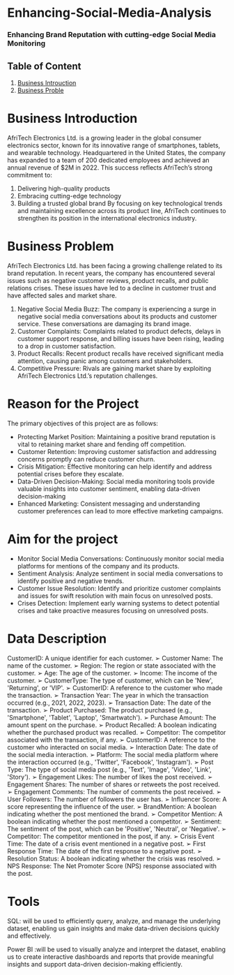 # Enhancing-Social-Media-Analysis
### Enhancing Brand Reputation with cutting-edge Social Media Monitoring

## Table of Content
1. [Business Introuction](business-introduction)
2. [Business Proble](business-problem)

# Business Introduction
AfriTech Electronics Ltd. is a growing leader in the global consumer electronics sector, known for its innovative range of smartphones, tablets, and wearable technology.
Headquartered in the United States, the company has expanded to a team of 200 dedicated employees and achieved an annual revenue of $2M in 2022.
This success reflects AfriTech’s strong commitment to:
1. Delivering high-quality products
2. Embracing cutting-edge technology
3. Building a trusted global brand
By focusing on key technological trends and maintaining excellence across its product line, AfriTech continues to strengthen its position in the international electronics industry.

# Business Problem
AfriTech Electronics Ltd. has been facing a growing challenge related to its brand reputation. In recent years,
the company has encountered several issues such as negative customer reviews, product recalls, and public
relations crises. These issues have led to a decline in customer trust and have affected sales and market share.
1. Negative Social Media Buzz: The company is experiencing a surge in negative social media
conversations about its products and customer service. These conversations are damaging its brand
image.
2. Customer Complaints: Complaints related to product defects, delays in customer support response,
and billing issues have been rising, leading to a drop in customer satisfaction.
3. Product Recalls: Recent product recalls have received significant media attention, causing panic
among customers and stakeholders.
4. Competitive Pressure: Rivals are gaining market share by exploiting AfriTech Electronics Ltd.’s
reputation challenges.

# Reason for the Project
The primary objectives of this project are as follows:
- Protecting Market Position: Maintaining a positive brand reputation is vital to retaining market
share and fending off competition.
- Customer Retention: Improving customer satisfaction and addressing concerns promptly can reduce
customer churn.
- Crisis Mitigation: Effective monitoring can help identify and address potential crises before they
escalate.
- Data-Driven Decision-Making: Social media monitoring tools provide valuable insights into
customer sentiment, enabling data-driven decision-making
- Enhanced Marketing: Consistent messaging and understanding customer preferences can lead to
more effective marketing campaigns.

# Aim for the project
- Monitor Social Media Conversations: Continuously monitor social media platforms for mentions of the
company and its products.
- Sentiment Analysis: Analyze sentiment in social media conversations to identify positive and negative
trends.
- Customer Issue Resolution: Identify and prioritize customer complaints and issues for swift resolution
with main focus on unresolved posts.
- Crises Detection: Implement early warning systems to detect potential crises and take proactive measures
focusing on unresolved posts.

# Data Description 
CustomerID: A unique identifier for each customer.
➢ Customer Name: The name of the customer.
➢ Region: The region or state associated with the customer.
➢ Age: The age of the customer.
➢ Income: The income of the customer.
➢ CustomerType: The type of customer, which can be 'New', 'Returning', or 'VIP'.
➢ CustomerID: A reference to the customer who made the transaction.
➢ Transaction Year: The year in which the transaction occurred (e.g., 2021, 2022, 2023).
➢ Transaction Date: The date of the transaction.
➢ Product Purchased: The product purchased (e.g., 'Smartphone', 'Tablet', 'Laptop', 'Smartwatch').
➢ Purchase Amount: The amount spent on the purchase.
➢ Product Recalled: A boolean indicating whether the purchased product was recalled.
➢ Competitor: The competitor associated with the transaction, if any.
➢ CustomerID: A reference to the customer who interacted on social media.
➢ Interaction Date: The date of the social media interaction.
➢ Platform: The social media platform where the interaction occurred (e.g., 'Twitter', 'Facebook',
'Instagram').
➢ Post Type: The type of social media post (e.g., 'Text', 'Image', 'Video', 'Link', 'Story').
➢ Engagement Likes: The number of likes the post received.
➢ Engagement Shares: The number of shares or retweets the post received.
➢ Engagement Comments: The number of comments the post received.
➢ User Followers: The number of followers the user has.
➢ Influencer Score: A score representing the influence of the user.
➢ BrandMention: A boolean indicating whether the post mentioned the brand.
➢ Competitor Mention: A boolean indicating whether the post mentioned a competitor.
➢ Sentiment: The sentiment of the post, which can be 'Positive', 'Neutral', or 'Negative'.
➢ Competitor: The competitor mentioned in the post, if any.
➢ Crisis Event Time: The date of a crisis event mentioned in a negative post.
➢ First Response Time: The date of the first response to a negative post.
➢ Resolution Status: A boolean indicating whether the crisis was resolved.
➢ NPS Response: The Net Promoter Score (NPS) response associated with the post.

# Tools 
SQL: will be used to efficiently query, analyze, and
manage the underlying dataset, enabling us gain
insights and make data-driven decisions quickly
and effectively.

Power BI :will be used to visually analyze and
interpret the dataset, enabling us to create
interactive dashboards and reports that provide
meaningful insights and support data-driven
decision-making efficiently.



